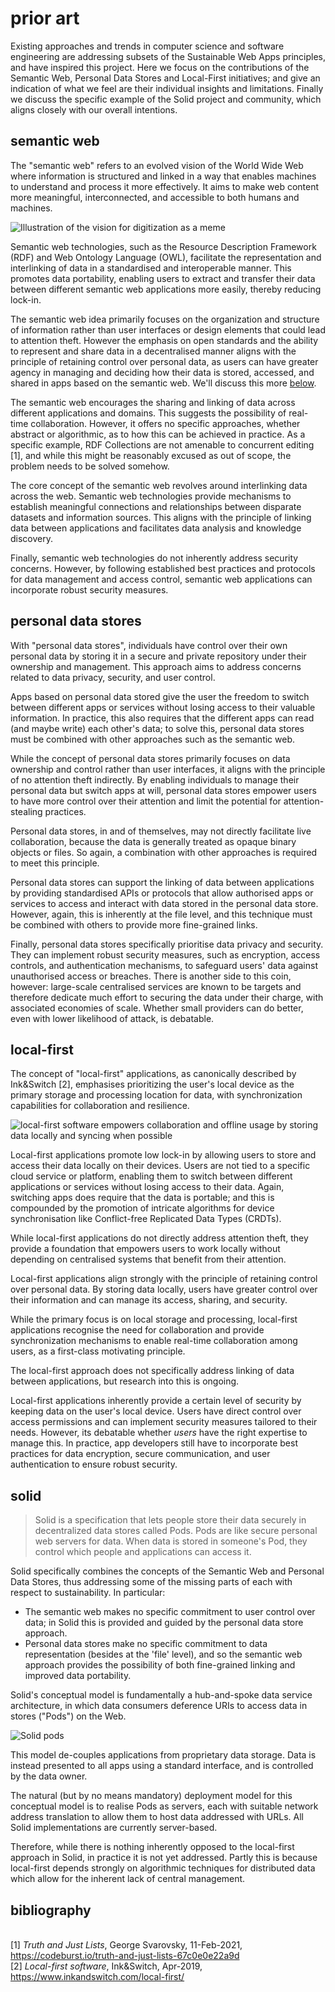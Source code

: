 # prior art

Existing approaches and trends in computer science and software engineering are addressing subsets of the Sustainable Web Apps principles, and have inspired this project. Here we focus on the contributions of the Semantic Web, Personal Data Stores and Local-First initiatives; and give an indication of what we feel are their individual insights and limitations. Finally we discuss the specific example of the Solid project and community, which aligns closely with our overall intentions.

## semantic web

The "semantic web" refers to an evolved vision of the World Wide Web where information is structured and linked in a way that enables machines to understand and process it more effectively. It aims to make web content more meaningful, interconnected, and accessible to both humans and machines.

![Illustration of the vision for digitization as a meme](https://www.w3.org/comm/assets/stock/shutterstock_728178127-500px.jpg)

Semantic web technologies, such as the Resource Description Framework (RDF) and Web Ontology Language (OWL), facilitate the representation and interlinking of data in a standardised and interoperable manner. This promotes data portability, enabling users to extract and transfer their data between different semantic web applications more easily, thereby reducing lock-in.

The semantic web idea primarily focuses on the organization and structure of information rather than user interfaces or design elements that could lead to attention theft. However the emphasis on open standards and the ability to represent and share data in a decentralised manner aligns with the principle of retaining control over personal data, as users can have greater agency in managing and deciding how their data is stored, accessed, and shared in apps based on the semantic web. We'll discuss this more [below](#solid).

The semantic web encourages the sharing and linking of data across different applications and domains. This suggests the possibility of real-time collaboration. However, it offers no specific approaches, whether abstract or algorithmic, as to how this can be achieved in practice. As a specific example, RDF Collections are not amenable to concurrent editing [1], and while this might be reasonably excused as out of scope, the problem needs to be solved somehow.

The core concept of the semantic web revolves around interlinking data across the web. Semantic web technologies provide mechanisms to establish meaningful connections and relationships between disparate datasets and information sources. This aligns with the principle of linking data between applications and facilitates data analysis and knowledge discovery.

Finally, semantic web technologies do not inherently address security concerns. However, by following established best practices and protocols for data management and access control, semantic web applications can incorporate robust security measures.

## personal data stores

With "personal data stores", individuals have control over their own personal data by storing it in a secure and private repository under their ownership and management. This approach aims to address concerns related to data privacy, security, and user control.

Apps based on personal data stored give the user the freedom to switch between different apps or services without losing access to their valuable information. In practice, this also requires that the different apps can read (and maybe write) each other's data; to solve this, personal data stores must be combined with other approaches such as the semantic web.

While the concept of personal data stores primarily focuses on data ownership and control rather than user interfaces, it aligns with the principle of no attention theft indirectly. By enabling individuals to manage their personal data but switch apps at will, personal data stores empower users to have more control over their attention and limit the potential for attention-stealing practices.

Personal data stores, in and of themselves, may not directly facilitate live collaboration, because the data is generally treated as opaque binary objects or files. So again, a combination with other approaches is required to meet this principle.

Personal data stores can support the linking of data between applications by providing standardised APIs or protocols that allow authorised apps or services to access and interact with data stored in the personal data store. However, again, this is inherently at the file level, and this technique must be combined with others to provide more fine-grained links.

Finally, personal data stores specifically prioritise data privacy and security. They can implement robust security measures, such as encryption, access controls, and authentication mechanisms, to safeguard users' data against unauthorised access or breaches. There is another side to this coin, however: large-scale centralised services are known to be targets and therefore dedicate much effort to securing the data under their charge, with associated economies of scale. Whether small providers can do better, even with lower likelihood of attack, is debatable.

## local-first

The concept of "local-first" applications, as canonically described by Ink&Switch [2], emphasises prioritizing the user's local device as the primary storage and processing location for data, with synchronization capabilities for collaboration and resilience.

![local-first software empowers collaboration and offline usage by storing data locally and syncing when possible](https://pbs.twimg.com/media/FLVeiv4XEBIH8uK?format=jpg&name=4096x4096)

Local-first applications promote low lock-in by allowing users to store and access their data locally on their devices. Users are not tied to a specific cloud service or platform, enabling them to switch between different applications or services without losing access to their data. Again, switching apps does require that the data is portable; and this is compounded by the promotion of intricate algorithms for device synchronisation like Conflict-free Replicated Data Types (CRDTs).

While local-first applications do not directly address attention theft, they provide a foundation that empowers users to work locally without depending on centralised systems that benefit from their attention.

Local-first applications align strongly with the principle of retaining control over personal data. By storing data locally, users have greater control over their information and can manage its access, sharing, and security.

While the primary focus is on local storage and processing, local-first applications recognise the need for collaboration and provide synchronization mechanisms to enable real-time collaboration among users, as a first-class motivating principle.

The local-first approach does not specifically address linking of data between applications, but research into this is ongoing.

Local-first applications inherently provide a certain level of security by keeping data on the user's local device. Users have direct control over access permissions and can implement security measures tailored to their needs. However, its debatable whether _users_ have the right expertise to manage this. In practice, app developers still have to incorporate best practices for data encryption, secure communication, and user authentication to ensure robust security.

## solid

> Solid is a specification that lets people store their data securely in decentralized data stores called Pods. Pods are like secure personal web servers for data. When data is stored in someone's Pod, they control which people and applications can access it.

Solid specifically combines the concepts of the Semantic Web and Personal Data Stores, thus addressing some of the missing parts of each with respect to sustainability. In particular:

- The semantic web makes no specific commitment to user control over data; in Solid this is provided and guided by the personal data store approach.
- Personal data stores make no specific commitment to data representation (besides at the 'file' level), and so the semantic web approach provides the possibility of both fine-grained linking and improved data portability.

Solid's conceptual model is fundamentally a hub-and-spoke data service architecture, in which data consumers deference URIs to access data in stores ("Pods") on the Web.

![Solid pods](https://solidproject.org/assets/img/solid-pod-tour.svg)

This model de-couples applications from proprietary data storage. Data is instead presented to all apps using a standard interface, and is controlled by the data owner.

The natural (but by no means mandatory) deployment model for this conceptual model is to realise Pods as servers, each with suitable network address translation to allow them to host data addressed with URLs. All Solid implementations are currently server-based.

Therefore, while there is nothing inherently opposed to the local-first approach in Solid, in practice it is not yet addressed. Partly this is because local-first depends strongly on algorithmic techniques for distributed data which allow for the inherent lack of central management.

## bibliography
<br>[1] _Truth and Just Lists_, George Svarovsky, 11-Feb-2021, https://codeburst.io/truth-and-just-lists-67c0e0e22a9d
<br>[2] _Local-first software_, Ink&Switch, Apr-2019, https://www.inkandswitch.com/local-first/